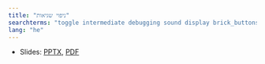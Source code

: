 ```yaml
---
title: "ניפוי שגיאות"
searchterms: "toggle intermediate debugging sound display brick_buttons ניפוי_שגיאות"
lang: "he"
---
```

 <ul>
 <li class="ng-binding">Slides:
 <a href="translations/he/intermediate/Debug.pptx">PPTX</a>,
 <a href="translations/he/intermediate/Debug.pdf">PDF</a>
 </li>
 </ul>
